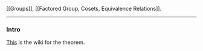 [[Groups]], 
[[Factored Group, Cosets, Equivalence Relations]].

---
### **Intro**

[This](https://en.wikipedia.org/wiki/Lagrange%27s_theorem_(group_theory)) is the wiki for the theorem. 

